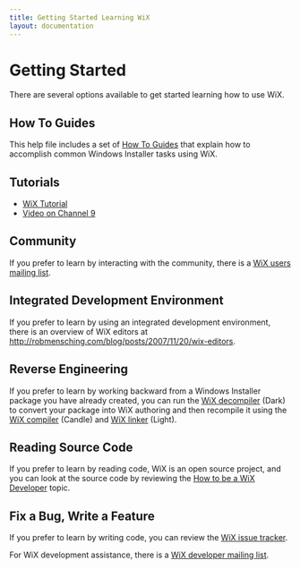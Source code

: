 ```yaml
---
title: Getting Started Learning WiX
layout: documentation
---
```

# Getting Started

There are several options available to get started learning how to use WiX.

## How To Guides

This help file includes a set of [How To Guides](../howtos/index.html) that explain how to accomplish common Windows Installer tasks using WiX.

## Tutorials

* <a href="https://www.firegiant.com/wix/tutorial/" target="_blank">WiX Tutorial</a>
* <a href="http://channel9.msdn.com/Blogs/scobleizer/Wix-team-The-most-used-piece-of-software-at-Microsoft-and-its-open-source" target="_blank">Video on Channel 9</a>

## Community

If you prefer to learn by interacting with the community, there is a 
<a href="http://wixtoolset.org/documentation/mailinglist/" target="_blank">WiX users mailing list</a>.

## Integrated Development Environment

If you prefer to learn by using an integrated development environment, there is 
an overview of WiX editors at
<a href="http://robmensching.com/blog/posts/2007/11/20/wix-editors" target="_blank">http://robmensching.com/blog/posts/2007/11/20/wix-editors</a>.

## Reverse Engineering

If you prefer to learn by working backward from a Windows Installer package you have already created, you can run the [WiX decompiler](../overview/alltools.html) \(Dark\) to convert your package into WiX authoring and then recompile it using the [WiX compiler](../overview/candle.html) \(Candle\) and [WiX linker](../overview/light.html) \(Light\).

## Reading Source Code

If you prefer to learn by reading code, WiX is an open source project, and you can look at the source code by reviewing the [How to be a WiX Developer](../wixdev/wixdev_getting_started.html) topic.

## Fix a Bug, Write a Feature

If you prefer to learn by writing code, you can review the <a href="http://wixtoolset.org/bugs/" target="_blank">WiX issue tracker</a>.

For WiX development assistance, there is a <a href="http://wixtoolset.org/documentation/mailinglist/" target="_blank">WiX developer mailing list</a>.
 